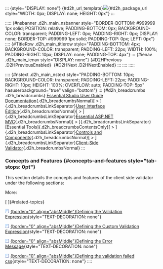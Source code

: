 ::: {style="DISPLAY: none"}
[](ms-xhelp:///?Id=d2h_url_template){#d2h_url_template}![](!package_url!){#d2h_package_url style="WIDTH: 0px; DISPLAY: none; HEIGHT: 0px"}
:::

::::: {#nsbanner .d2h_main_nsbanner style="BORDER-BOTTOM: #999999 1px solid; POSITION: relative; PADDING-BOTTOM: 0px; BACKGROUND-COLOR: transparent; PADDING-LEFT: 0px; PADDING-RIGHT: 0px; DISPLAY: none; BORDER-TOP: #999999 1px solid; PADDING-TOP: 0px; LEFT: 0px"}
:::: {#TitleRow .d2h_main_titlerow style="PADDING-BOTTOM: 4px; BACKGROUND-COLOR: transparent; PADDING-LEFT: 22px; WIDTH: 100%; PADDING-RIGHT: 10px; DISPLAY: none; PADDING-TOP: 4px"}
::: {#ienav .d2h_main_ienav style="DISPLAY: none"}
[](ms-xhelp:///?Id=ca051c27-f160-4980-8770-1cf21234c0dc){#D2HPrevious .D2HPreviousEnabled}  [](ms-xhelp:///?Id=4b500e33-59f4-4b16-aaff-d790041a83ae){#D2HNext .D2HNextEnabled}
:::
::::
:::::

:::: {#nstext .d2h_main_nstext style="PADDING-BOTTOM: 10px; BACKGROUND-COLOR: transparent; PADDING-LEFT: 22px; PADDING-RIGHT: 10px; HEIGHT: 100%; OVERFLOW: auto; PADDING-TOP: 5px" hasuserbackground="true" valign="bottom"}
::: {#d2h_breadcrumbs .d2h_breadcrumbs}
[Essential Studio User Guide Documentation](ms-xhelp:///?Id=12457748-09e3-4d74-a240-8e049cedf030){.d2h_breadcrumbsNormal}[ \> ]{.d2h_breadcrumbsLinkSeparator}[User Interface Edition](ms-xhelp:///?Id=c29296b7-531c-413b-a0ec-488ca1f7f669){.d2h_breadcrumbsNormal}[ \> ]{.d2h_breadcrumbsLinkSeparator}[Essential ASP.NET MVC](ms-xhelp:///?Id=4b14e7d1-65c4-4f67-b1aa-2c37709905a5){.d2h_breadcrumbsNormal}[ \> ]{.d2h_breadcrumbsLinkSeparator}[Essential Tools]{.d2h_breadcrumbsContentsOnly}[ \> ]{.d2h_breadcrumbsLinkSeparator}[Controls and Components](ms-xhelp:///?Id=f0af2fff-6f00-4ca4-85a6-54e41ac5dc96){.d2h_breadcrumbsNormal}[ \> ]{.d2h_breadcrumbsLinkSeparator}[Client-Side Validator](ms-xhelp:///?Id=e056d763-792d-4827-a0f0-5db760516c25){.d2h_breadcrumbsNormal}
:::

### Concepts and Features {#concepts-and-features style="tab-stops: 0pt"}

This section details the concepts and features of the client side validator under the following sections:

More:

[ ]{#related-topics}

[![](button.gif){border="0" align="absMiddle"}Defining the Validation Expression](ms-xhelp:///?Id=15e170ff-e789-49d8-a19c-580ac26f9f62){style="TEXT-DECORATION: none"}

[![](button.gif){border="0" align="absMiddle"}Defining the Custom Validation Expression](ms-xhelp:///?Id=5364c397-7d9f-4fcc-9491-fdba36c5e8cc){style="TEXT-DECORATION: none"}

[![](button.gif){border="0" align="absMiddle"}Defining the Error Message](ms-xhelp:///?Id=1eedb04e-bbab-4825-98a3-1c9754565cb4){style="TEXT-DECORATION: none"}

[![](button.gif){border="0" align="absMiddle"}Defining the validation failed css](ms-xhelp:///?Id=513c6b07-76cd-49be-8ae9-bdd79c1069dc){style="TEXT-DECORATION: none"}
::::
